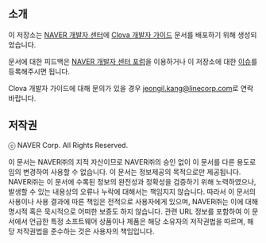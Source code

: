 ## 소개
이 저장소는 [NAVER 개발자 센터](https://developers.naver.com/main/)에 [Clova 개발자 가이드](https://developers.naver.com/docs/clova/guide/) 문서를 배포하기 위해 생성되었습니다.

문서에 대한 피드백은 [NAVER 개발자 센터 포럼](http://forum.developers.naver.com/)을 이용하거나 이 저장소에 대한 [이슈](https://github.com/naver/clova-developer-guide/issues)를 등록해주시면 됩니다.

Clova 개발자 가이드에 대해 문의가 있을 경우 [jeongil.kang@linecorp.com](mailto://jeongil.kang@linecorp.com)로 연락바랍니다.

## 저작권

ⓒ NAVER Corp. All Rights Reserved.

이 문서는 NAVER㈜의 지적 자산이므로 NAVER㈜의 승인 없이 이 문서를 다른 용도로 임의 변경하여 사용할 수 없습니다.
이 문서는 정보제공의 목적으로만 제공됩니다. NAVER㈜는 이 문서에 수록된 정보의 완전성과 정확성을 검증하기 위해 노력하였으나, 발생할 수 있는 내용상의 오류나 누락에 대해서는 책임지지 않습니다. 따라서 이 문서의 사용이나 사용 결과에 따른 책임은 전적으로 사용자에게 있으며, NAVER㈜는 이에 대해 명시적 혹은 묵시적으로 어떠한 보증도 하지 않습니다. 관련 URL 정보를 포함하여 이 문서에서 언급한 특정 소프트웨어 상품이나 제품은 해당 소유자의 저작권법을 따르며, 해당 저작권법을 준수하는 것은 사용자의 책임입니다.
